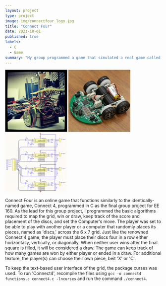 ```yaml
---
layout: project
type: project
image: img/connectfour_logo.jpg
title: "Connect Four"
date: 2021-10-01
published: true
labels:
  - C
  - Game
summary: "My group programmed a game that simulated a real game called 'Connect 4' for our final project in EE 160."
---
```


<div class="text-center p-4">
  <img width="200px" src="../img/micromouse/micromouse-robot.png" class="img-thumbnail" >
  <img width="200px" src="../img/micromouse/micromouse-robot-2.jpg" class="img-thumbnail" >
  <img width="200px" src="../img/micromouse/micromouse-circuit.png" class="img-thumbnail" >
</div>

Connect Four is an online game that functions similarly to the identically-named game, Connect 4, programmed in C as the final group project for EE 160. As the lead for this group project, I programmed the basic algorithms required to map the grid, win or draw, keep track of the score and placement of the discs, and set the Computer's move. The player was set to be able to play with another player or a computer that randomly places its pieces, named as 'discs,' across the 6 x 7 grid. Just like the renowned Connect 4 game, the player must place their discs four in a row either horizontally, vertically, or diagonally. When neither user wins after the final square is filled, it will be considered a draw. The game can keep track of how many games are won by either player or ended in a draw. For additional texture, the player(s) can choose their own piece, beit 'X' or 'C'.

To keep the text-based user interface of the grid, the package curses was used. To run 'Connect4', recompile the files using `gcc -o connect4 functions.c connect4.c -lncurses` and run the command `./connect4`.
